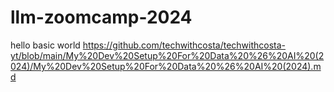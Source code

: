 # llm-zoomcamp-2024
hello basic world
https://github.com/techwithcosta/techwithcosta-yt/blob/main/My%20Dev%20Setup%20For%20Data%20%26%20AI%20(2024)/My%20Dev%20Setup%20For%20Data%20%26%20AI%20(2024).md
